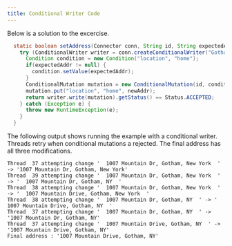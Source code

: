 ```yaml
---
title: Conditional Writer Code
---
```


Below is a solution to the excercise.

```java
  static boolean setAddress(Connector conn, String id, String expectedAddr, String newAddr) {
    try (ConditionalWriter writer = conn.createConditionalWriter("GothamPD", new ConditionalWriterConfig())) {
      Condition condition = new Condition("location", "home");
      if(expectedAddr != null) {
        condition.setValue(expectedAddr);
      }
      ConditionalMutation mutation = new ConditionalMutation(id, condition);
      mutation.put("location", "home", newAddr);
      return writer.write(mutation).getStatus() == Status.ACCEPTED;
    } catch (Exception e) {
      throw new RuntimeException(e);
    }
  }

```

The following output shows running the example with a conditional writer.
Threads retry when conditional mutations a rejected.  The final address has all
three modifications.

```
Thread  37 attempting change '  1007 Mountain Dr, Gotham, New York  ' -> '1007 Mountain Dr, Gotham, New York'
Thread  39 attempting change '  1007 Mountain Dr, Gotham, New York  ' -> '  1007 Mountain Dr, Gotham, NY  '
Thread  38 attempting change '  1007 Mountain Dr, Gotham, New York  ' -> '  1007 Mountain Drive, Gotham, New York  '
Thread  38 attempting change '  1007 Mountain Dr, Gotham, NY  ' -> '  1007 Mountain Drive, Gotham, NY  '
Thread  37 attempting change '  1007 Mountain Dr, Gotham, NY  ' -> '1007 Mountain Dr, Gotham, NY'
Thread  37 attempting change '  1007 Mountain Drive, Gotham, NY  ' -> '1007 Mountain Drive, Gotham, NY'
Final address : '1007 Mountain Drive, Gotham, NY'
```
